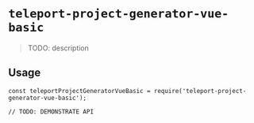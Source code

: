 # `teleport-project-generator-vue-basic`

> TODO: description

## Usage

```
const teleportProjectGeneratorVueBasic = require('teleport-project-generator-vue-basic');

// TODO: DEMONSTRATE API
```
